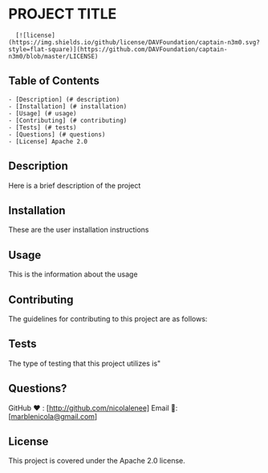 
  # PROJECT TITLE
  
      [![license](https://img.shields.io/github/license/DAVFoundation/captain-n3m0.svg?style=flat-square)](https://github.com/DAVFoundation/captain-n3m0/blob/master/LICENSE)

  ## Table of Contents
    - [Description] (# description)
    - [Installation] (# installation)
    - [Usage] (# usage)
    - [Contributing] (# contributing)
    - [Tests] (# tests)
    - [Questions] (# questions)
    - [License] Apache 2.0

  ## Description
  Here is a brief description of the project

  ## Installation
  These are the user installation instructions

  ## Usage
  This is the information about the usage

  ## Contributing
  The guidelines for contributing to this project are as follows:

  ## Tests
  The type of testing that this project utilizes is"


  ## Questions?
  GitHub ❤️ : [http://github.com/nicolalenee]
  Email 📧: [marblenicola@gmail.com]

  
  ## License
  This project is covered under the Apache 2.0 license.
    

